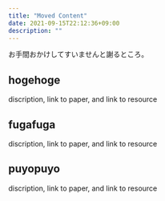 ```yaml
---
title: "Moved Content"
date: 2021-09-15T22:12:36+09:00
description: ""
---
```


お手間おかけしてすいませんと謝るところ。

## hogehoge

discription, link to paper, and link to resource

## fugafuga

discription, link to paper, and link to resource

## puyopuyo

discription, link to paper, and link to resource
